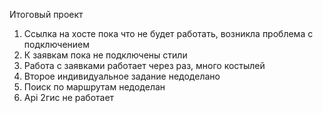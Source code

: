 Итоговый проект
  1. Ссылка на хосте пока что не будет работать, возникла проблема с подключением
  2. К заявкам пока не подключены стили
  3. Работа с заявками работает через раз, много костылей
  4. Второе индивидуальное задание недоделано
  5. Поиск по маршрутам недоделан
  6. Api 2гис не работает
